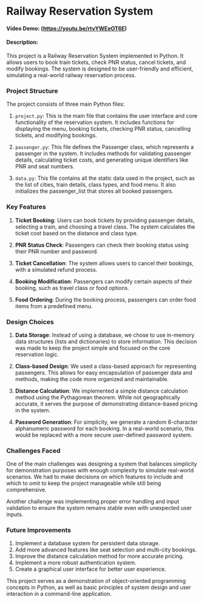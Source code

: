 # Railway Reservation System


#### Video Demo: (https://youtu.be/rtvYWEeOT6E)

#### Description:

This project is a Railway Reservation System implemented in Python. It allows users to book train tickets, check PNR status, cancel tickets, and modify bookings. The system is designed to be user-friendly and efficient, simulating a real-world railway reservation process.

### Project Structure

The project consists of three main Python files:

1. `project.py`: This is the main file that contains the user interface and core functionality of the reservation system. It includes functions for displaying the menu, booking tickets, checking PNR status, cancelling tickets, and modifying bookings.

2. `passenger.py`: This file defines the Passenger class, which represents a passenger in the system. It includes methods for validating passenger details, calculating ticket costs, and generating unique identifiers like PNR and seat numbers.

3. `data.py`: This file contains all the static data used in the project, such as the list of cities, train details, class types, and food menu. It also initializes the passenger_list that stores all booked passengers.

### Key Features

1. **Ticket Booking**: Users can book tickets by providing passenger details, selecting a train, and choosing a travel class. The system calculates the ticket cost based on the distance and class type.

2. **PNR Status Check**: Passengers can check their booking status using their PNR number and password.

3. **Ticket Cancellation**: The system allows users to cancel their bookings, with a simulated refund process.

4. **Booking Modification**: Passengers can modify certain aspects of their booking, such as travel class or food options.

5. **Food Ordering**: During the booking process, passengers can order food items from a predefined menu.

### Design Choices

1. **Data Storage**: Instead of using a database, we chose to use in-memory data structures (lists and dictionaries) to store information. This decision was made to keep the project simple and focused on the core reservation logic.

2. **Class-based Design**: We used a class-based approach for representing passengers. This allows for easy encapsulation of passenger data and methods, making the code more organized and maintainable.

3. **Distance Calculation**: We implemented a simple distance calculation method using the Pythagorean theorem. While not geographically accurate, it serves the purpose of demonstrating distance-based pricing in the system.

4. **Password Generation**: For simplicity, we generate a random 6-character alphanumeric password for each booking. In a real-world scenario, this would be replaced with a more secure user-defined password system.

### Challenges Faced

One of the main challenges was designing a system that balances simplicity for demonstration purposes with enough complexity to simulate real-world scenarios. We had to make decisions on which features to include and which to omit to keep the project manageable while still being comprehensive.

Another challenge was implementing proper error handling and input validation to ensure the system remains stable even with unexpected user inputs.

### Future Improvements

1. Implement a database system for persistent data storage.
2. Add more advanced features like seat selection and multi-city bookings.
3. Improve the distance calculation method for more accurate pricing.
4. Implement a more robust authentication system.
5. Create a graphical user interface for better user experience.

This project serves as a demonstration of object-oriented programming concepts in Python, as well as basic principles of system design and user interaction in a command-line application.
